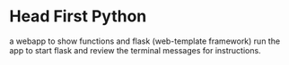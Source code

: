 # Head First Python

a webapp to show functions and flask (web-template framework)
run the app to start flask and review the terminal messages for instructions.
